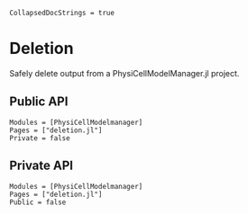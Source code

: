 ```@meta
CollapsedDocStrings = true
```

# Deletion

Safely delete output from a PhysiCellModelManager.jl project.

## Public API

```@autodocs
Modules = [PhysiCellModelmanager]
Pages = ["deletion.jl"]
Private = false
```

## Private API

```@autodocs
Modules = [PhysiCellModelmanager]
Pages = ["deletion.jl"]
Public = false
```